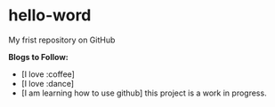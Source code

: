# hello-word

My frist repository on GitHub

**Blogs to Follow:**
* [I love :coffee]
* [I love :dance]
* [I am learning how to use github]
this project is a work in progress.

